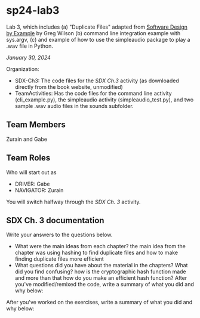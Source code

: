 # sp24-lab3
Lab 3, which includes (a) "Duplicate Files" adapted from [Software Design by Example](https://third-bit.com/sdxpy/) by Greg Wilson (b) command line integration example with sys.argv, (c) and example of how to use the simpleaudio package to play a .wav file in Python.

_January 30, 2024_

Organization:
* SDX-Ch3: The code files for the _SDX Ch.3_ activity (as downloaded directly from the book website, unmodified) 
* TeamActivities: Has the code files for the command line activity (cli_example.py), the simpleaudio activity (simpleaudio_test.py), and two sample .wav audio files in the sounds subfolder.

## Team Members
Zurain and Gabe

## Team Roles
Who will start out as
* DRIVER: Gabe
* NAVIGATOR: Zurain

You will switch halfway through the _SDX Ch. 3_ activity.

## SDX Ch. 3 documentation

Write your answers to the questions below.

* What were the main ideas from each chapter?
  the main idea from the chapter was using hashing to find duplicate files and how to make finding duplicate files more efficient
* What questions did you have about the material in the chapters? What did you find confusing?
  how is the cryptographic hash function made and more than that how do you make an efficient hash function?
After you've modified/remixed the code, write a summary of what you did and why below:

After you've worked on the exercises, write a summary of what you did and why below:




